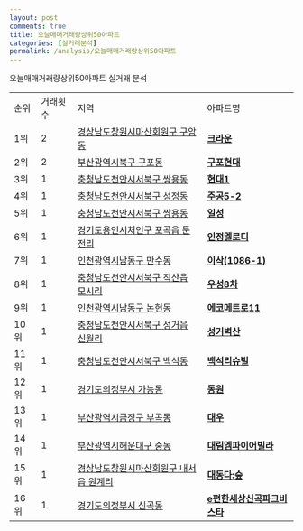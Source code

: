 ```yaml
---
layout: post
comments: true
title: 오늘매매거래량상위50아파트
categories: [실거래분석]
permalink: /analysis/오늘매매거래량상위50아파트
---
```


오늘매매거래량상위50아파트 실거래 분석

<table>
  <tr>
    <td>순위</td>
    <td>거래횟수</td>
    <td>지역</td>
    <td>아파트명</td>
  </tr>

  <tr>
    <td>1위</td>
    <td>2</td>
    <td><a href="/apt/경상남도창원시마산회원구구암동">경상남도창원시마산회원구 구암동</a></td>
    <td colspan="4" style="font-weight: bold;"><a href="https://search.naver.com/search.naver?query=구암동 크라운">크라운</a></td>
  </tr>

  <tr>
    <td>2위</td>
    <td>2</td>
    <td><a href="/apt/부산광역시북구구포동">부산광역시북구 구포동</a></td>
    <td colspan="4" style="font-weight: bold;"><a href="https://search.naver.com/search.naver?query=구포동 구포현대">구포현대</a></td>
  </tr>

  <tr>
    <td>3위</td>
    <td>1</td>
    <td><a href="/apt/충청남도천안시서북구쌍용동">충청남도천안시서북구 쌍용동</a></td>
    <td colspan="4" style="font-weight: bold;"><a href="https://search.naver.com/search.naver?query=쌍용동 현대1">현대1</a></td>
  </tr>

  <tr>
    <td>4위</td>
    <td>1</td>
    <td><a href="/apt/충청남도천안시서북구성정동">충청남도천안시서북구 성정동</a></td>
    <td colspan="4" style="font-weight: bold;"><a href="https://search.naver.com/search.naver?query=성정동 주공5-2">주공5-2</a></td>
  </tr>

  <tr>
    <td>5위</td>
    <td>1</td>
    <td><a href="/apt/충청남도천안시서북구쌍용동">충청남도천안시서북구 쌍용동</a></td>
    <td colspan="4" style="font-weight: bold;"><a href="https://search.naver.com/search.naver?query=쌍용동 일성">일성</a></td>
  </tr>

  <tr>
    <td>6위</td>
    <td>1</td>
    <td><a href="/apt/경기도용인시처인구포곡읍 둔전리">경기도용인시처인구 포곡읍 둔전리</a></td>
    <td colspan="4" style="font-weight: bold;"><a href="https://search.naver.com/search.naver?query=포곡읍 둔전리 인정멜로디">인정멜로디</a></td>
  </tr>

  <tr>
    <td>7위</td>
    <td>1</td>
    <td><a href="/apt/인천광역시남동구만수동">인천광역시남동구 만수동</a></td>
    <td colspan="4" style="font-weight: bold;"><a href="https://search.naver.com/search.naver?query=만수동 이삭(1086-1)">이삭(1086-1)</a></td>
  </tr>

  <tr>
    <td>8위</td>
    <td>1</td>
    <td><a href="/apt/충청남도천안시서북구직산읍 모시리">충청남도천안시서북구 직산읍 모시리</a></td>
    <td colspan="4" style="font-weight: bold;"><a href="https://search.naver.com/search.naver?query=직산읍 모시리 우성8차">우성8차</a></td>
  </tr>

  <tr>
    <td>9위</td>
    <td>1</td>
    <td><a href="/apt/인천광역시남동구논현동">인천광역시남동구 논현동</a></td>
    <td colspan="4" style="font-weight: bold;"><a href="https://search.naver.com/search.naver?query=논현동 에코메트로11">에코메트로11</a></td>
  </tr>

  <tr>
    <td>10위</td>
    <td>1</td>
    <td><a href="/apt/충청남도천안시서북구성거읍 신월리">충청남도천안시서북구 성거읍 신월리</a></td>
    <td colspan="4" style="font-weight: bold;"><a href="https://search.naver.com/search.naver?query=성거읍 신월리 성거벽산">성거벽산</a></td>
  </tr>

  <tr>
    <td>11위</td>
    <td>1</td>
    <td><a href="/apt/충청남도천안시서북구백석동">충청남도천안시서북구 백석동</a></td>
    <td colspan="4" style="font-weight: bold;"><a href="https://search.naver.com/search.naver?query=백석동 백석리슈빌">백석리슈빌</a></td>
  </tr>

  <tr>
    <td>12위</td>
    <td>1</td>
    <td><a href="/apt/경기도의정부시가능동">경기도의정부시 가능동</a></td>
    <td colspan="4" style="font-weight: bold;"><a href="https://search.naver.com/search.naver?query=가능동 동원">동원</a></td>
  </tr>

  <tr>
    <td>13위</td>
    <td>1</td>
    <td><a href="/apt/부산광역시금정구부곡동">부산광역시금정구 부곡동</a></td>
    <td colspan="4" style="font-weight: bold;"><a href="https://search.naver.com/search.naver?query=부곡동 대우">대우</a></td>
  </tr>

  <tr>
    <td>14위</td>
    <td>1</td>
    <td><a href="/apt/부산광역시해운대구중동">부산광역시해운대구 중동</a></td>
    <td colspan="4" style="font-weight: bold;"><a href="https://search.naver.com/search.naver?query=중동 대림엠파이어빌라">대림엠파이어빌라</a></td>
  </tr>

  <tr>
    <td>15위</td>
    <td>1</td>
    <td><a href="/apt/경상남도창원시마산회원구내서읍 원계리">경상남도창원시마산회원구 내서읍 원계리</a></td>
    <td colspan="4" style="font-weight: bold;"><a href="https://search.naver.com/search.naver?query=내서읍 원계리 대동다:숲">대동다:숲</a></td>
  </tr>

  <tr>
    <td>16위</td>
    <td>1</td>
    <td><a href="/apt/경기도의정부시신곡동">경기도의정부시 신곡동</a></td>
    <td colspan="4" style="font-weight: bold;"><a href="https://search.naver.com/search.naver?query=신곡동 e편한세상신곡파크비스타">e편한세상신곡파크비스타</a></td>
  </tr>

</table>
